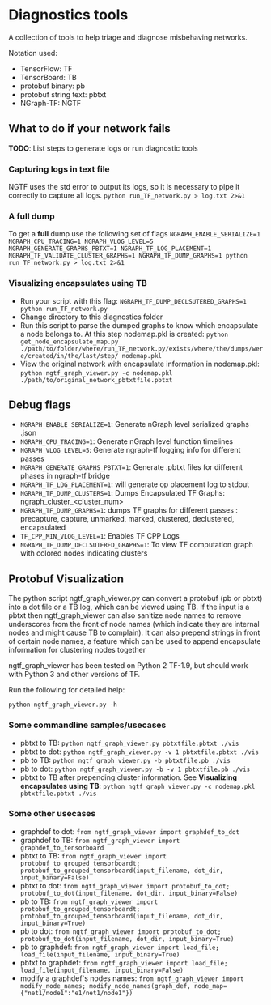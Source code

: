 # Diagnostics tools

A collection of tools to help triage and diagnose misbehaving networks.

Notation used:
* TensorFlow: TF
* TensorBoard: TB
* protobuf binary: pb
* protobuf string text: pbtxt
* NGraph-TF: NGTF


## What to do if your network fails
**TODO**: List steps to generate logs or run diagnostic tools

### Capturing logs in text file
NGTF uses the std error to output its logs, so it is necessary to pipe it correctly to capture all logs.
```python run_TF_network.py > log.txt 2>&1```

### A full dump
To get a **full** dump use the following set of flags
```NGRAPH_ENABLE_SERIALIZE=1 NGRAPH_CPU_TRACING=1 NGRAPH_VLOG_LEVEL=5 NGRAPH_GENERATE_GRAPHS_PBTXT=1 NGRAPH_TF_LOG_PLACEMENT=1 NGRAPH_TF_VALIDATE_CLUSTER_GRAPHS=1 NGRAPH_TF_DUMP_GRAPHS=1 python run_TF_network.py > log.txt 2>&1```

### Visualizing encapsulates using TB
* Run your script with this flag: ```NGRAPH_TF_DUMP_DECLSUTERED_GRAPHS=1 python run_TF_network.py```
* Change directory to this diagnostics folder
* Run this script to parse the dumped graphs to know which encapsulate a node belongs to. At this step nodemap.pkl is created: ```python get_node_encapsulate_map.py ./path/to/folder/where/run_TF_network.py/exists/where/the/dumps/were/created/in/the/last/step/ nodemap.pkl```
* View the original network with encapsulate information in nodemap.pkl: ```python ngtf_graph_viewer.py -c nodemap.pkl ./path/to/original_network_pbtxtfile.pbtxt```


## Debug flags
* ```NGRAPH_ENABLE_SERIALIZE=1```: Generate nGraph level serialized graphs .json
* ```NGRAPH_CPU_TRACING=1```: Generate nGraph level function timelines
* ```NGRAPH_VLOG_LEVEL=5```: Generate ngraph-tf logging info for different passes
* ```NGRAPH_GENERATE_GRAPHS_PBTXT=1```: Generate .pbtxt files for different phases in ngraph-tf bridge
* ```NGRAPH_TF_LOG_PLACEMENT=1```: will generate op placement log to stdout
* ```NGRAPH_TF_DUMP_CLUSTERS=1```: Dumps Encapsulated TF Graphs: ngraph_cluster_<cluster_num>
* ```NGRAPH_TF_DUMP_GRAPHS=1```: dumps TF graphs for different passes : precapture, capture, unmarked, marked, clustered, declustered, encapsulated
* ```TF_CPP_MIN_VLOG_LEVEL=1```: Enables TF CPP Logs 
* ```NGRAPH_TF_DUMP_DECLSUTERED_GRAPHS=1```: To view TF computation graph with colored nodes indicating clusters

## Protobuf Visualization
The python script ngtf_graph_viewer.py can convert a protobuf (pb or pbtxt) into a dot file or a TB log, which can be viewed using TB. If the input is a pbtxt then ngtf_graph_viewer can also sanitize node names to remove underscores from the front of node names (which indicate they are internal nodes and might cause TB to complain). It can also prepend strings in front of certain node names, a feature which can be used  to append encapsulate information for clustering nodes together

ngtf_graph_viewer has been tested on Python 2 TF-1.9, but should work with Python 3 and other versions of TF.

Run the following for detailed help:
```
python ngtf_graph_viewer.py -h
```

### Some commandline samples/usecases

* pbtxt to TB: ```python ngtf_graph_viewer.py pbtxtfile.pbtxt ./vis```
* pbtxt to dot: ```python ngtf_graph_viewer.py -v 1 pbtxtfile.pbtxt ./vis```
* pb to TB: ```python ngtf_graph_viewer.py -b pbtxtfile.pb ./vis```
* pb to dot: ```python ngtf_graph_viewer.py -b -v 1 pbtxtfile.pb ./vis```
* pbtxt to TB after prepending cluster information. See **Visualizing encapsulates using TB**: ```python ngtf_graph_viewer.py -c nodemap.pkl pbtxtfile.pbtxt ./vis```


### Some other usecases
* graphdef to dot: ```from ngtf_graph_viewer import graphdef_to_dot```
* graphdef to TB: ```from ngtf_graph_viewer import graphdef_to_tensorboard```
* pbtxt to TB: ```from ngtf_graph_viewer import protobuf_to_grouped_tensorboardt; protobuf_to_grouped_tensorboard(input_filename, dot_dir, input_binary=False)```
* pbtxt to dot: ```from ngtf_graph_viewer import protobuf_to_dot; protobuf_to_dot(input_filename, dot_dir, input_binary=False)```
* pb to TB: ```from ngtf_graph_viewer import protobuf_to_grouped_tensorboardt; protobuf_to_grouped_tensorboard(input_filename, dot_dir, input_binary=True)```
* pb to dot: ```from ngtf_graph_viewer import protobuf_to_dot; protobuf_to_dot(input_filename, dot_dir, input_binary=True)```
* pb to graphdef: ```from ngtf_graph_viewer import load_file; load_file(input_filename, input_binary=True)```
* pbtxt to graphdef: ```from ngtf_graph_viewer import load_file; load_file(input_filename, input_binary=False)```
* modify a graphdef's nodes names: ```from ngtf_graph_viewer import modify_node_names; modify_node_names(graph_def, node_map={"net1/node1":"e1/net1/node1"})```

